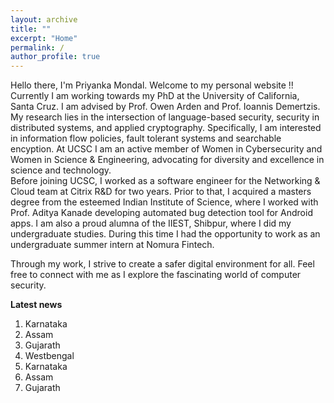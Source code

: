 ```yaml
---
layout: archive
title: ""
excerpt: "Home"
permalink: /
author_profile: true
---
```


Hello there, I'm Priyanka Mondal. Welcome to my personal website !!  <br> 
Currently I am working towards my PhD at the University of California, Santa Cruz. 
I am advised by Prof. Owen Arden and Prof. Ioannis Demertzis. 
My research lies in the intersection of language-based security, security in distributed systems, 
and applied cryptography. Specifically, I am interested in information flow policies, 
fault tolerant systems and searchable encyption. At UCSC I am an active member of Women in Cybersecurity 
and Women in Science & Engineering, advocating for diversity and excellence in science and technology.<br>
Before joining UCSC, I worked as a software engineer for the Networking & Cloud team
at Citrix R&D for two years. Prior to that, I acquired a masters degree from the esteemed Indian Institute of Science, 
where I worked with Prof. Aditya Kanade developing automated bug detection tool for Android apps. 
I am also a proud alumna of the IIEST, Shibpur, where I did my undergraduate studies. 
During this time I had the opportunity to work as an undergraduate summer intern at Nomura Fintech. <br>

Through my work, I strive to create a safer digital environment for all. 
Feel free to connect with me as I explore the fascinating world of computer security.

**Latest news**
<ol>
<li>Karnataka</li>
<li>Assam</li>
<li>Gujarath</li>
<li>Westbengal</li>
<li>Karnataka</li>
<li>Assam</li>
<li>Gujarath</li>
</ol>

